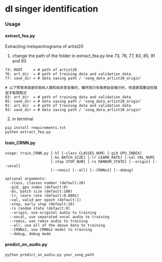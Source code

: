 # dl singer identification

### Usage
#### extract_fea.py
Extracting melspectrograms of artist20 
1. change the path of the folder in extract_fea.py line 73, 76, 77, 83, 85, 91 and 93
```
73: ROOT     = # path of artist20
76: art_dir  = # path of training data and validation data
77: save_dir = # data saving path / 'song_data_artist20_origin'

# 以下照常來說是存取純人聲和純背景音樂的，雖然我只有做原始音檔分析，但還是需要這些路徑才能跑程式
83: art_dir  = # path of training data and validation data
85: save_dir = # data saving path / 'song_data_artist20_origin'
91: art_dir  = # path of training data and validation data
93: save_dir = # data saving path / 'song_data_artist20_origin'
```
2. in terminal
```
pip install requirements.txt
python extract_fea.py
```
#### train_CRNN.py
```
usage: train_CRNN.py [-h] [-class CLASSES_NUM] [-gid GPU_INDEX]
                     [-bs BATCH_SIZE] [-lr LEARN_RATE] [-val VAL_NUM]  
                     [-stop STOP_NUM] [-rs RANDOM_STATE] [--origin] [--vocal]
                     [--remix] [--all] [--CRNNx2] [--debug]

optional arguments:
  -class, classes number (default:20)
  -gid, gpu index (default:0)
  -bs, batch size (default:100)
  -lr, learn rate (default:0.0001)
  -val, valid per epoch (default:1)
  -stop, early stop (default:20)
  -rs random state (default:0)
  --origin, use original audio to training
  --vocal, use separated vocal audio to training
  --remix, use remix audio to training
  --all, use all of the above data to training
  --CRNNx2, use CRNNx2 model to training
  --debug, debug mode
```
#### predict_on_audio.py
```
python predict_on_audio.py your_song_path
```
